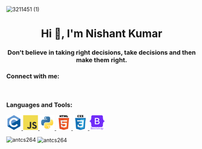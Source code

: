 ![3211451 (1)](https://github.com/user-attachments/assets/e54089c8-1e91-4946-a18c-b4ed5b97bdfd)

<h1 align="center">Hi 👋, I'm Nishant Kumar</h1>

<h3 align="center">Don't believe in taking right decisions, take decisions and then make them right.</h3>


<h3 align="left">Connect with me:</h3>
<p align="left">
<a href="https://x.com/nishant_patriot" target="blank"><img align="center" src="https://img.shields.io/badge/-000%3F%26logo%3Dtwitter?style=for-the-badge&logo=x&logoColor=white&color=black" alt="" height="30" /></a>
<a href="https://www.linkedin.com/in/nishant-kumar-1a70912b7?utm_source=share&utm_campaign=share_via&utm_content=profile&utm_medium=android_app" target="blank"><img align="center" src="https://img.shields.io/badge/-000%3F%26logo%3Dlinkedin?style=for-the-badge&logo=l&logoColor=white&color=black" alt="" height="30" /></a>
</p>

<h3 align="left">Languages and Tools:</h3>
<p align="left">  <a href="https://www.cprogramming.com/" target="_blank" rel="noreferrer"> <img src="https://raw.githubusercontent.com/devicons/devicon/master/icons/c/c-original.svg" alt="c" width="40" height="40"/> </a> <a href="https://developer.mozilla.org/en-US/docs/Web/JavaScript" target="_blank" rel="noreferrer"> <img src="https://raw.githubusercontent.com/devicons/devicon/master/icons/javascript/javascript-original.svg" alt="javascript" width="40" height="40"/> </a> <a href="https://www.python.org" target="_blank" rel="noreferrer"> <img src="https://raw.githubusercontent.com/devicons/devicon/master/icons/python/python-original.svg" alt="python" width="40" height="40"/> </a> <a href="https://www.w3.org/html/" target="_blank" rel="noreferrer"> <img src="https://raw.githubusercontent.com/devicons/devicon/master/icons/html5/html5-original-wordmark.svg" alt="html5" width="40" height="40"/> </a> <a href="https://www.w3schools.com/css/" target="_blank" rel="noreferrer"> <img src="https://raw.githubusercontent.com/devicons/devicon/master/icons/css3/css3-original-wordmark.svg" alt="css3" width="40" height="40"/> </a><a href="https://getbootstrap.com" target="_blank" rel="noreferrer"> <img src="https://raw.githubusercontent.com/devicons/devicon/master/icons/bootstrap/bootstrap-plain-wordmark.svg" alt="bootstrap" width="40" height="40"/> </a> </p>

<p><img align="left" src="https://github-readme-stats.vercel.app/api/top-langs?username=antcs264&show_icons=true&locale=en&layout=compact" alt="antcs264" /></p>

<p>&nbsp;<img align="center" src="https://github-readme-stats.vercel.app/api?username=antcs264&show_icons=true&locale=en" alt="antcs264" /></p>


